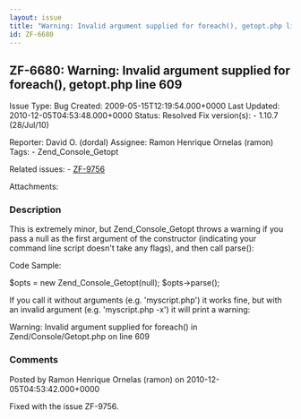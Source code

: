 ```yaml
---
layout: issue
title: "Warning: Invalid argument supplied for foreach(), getopt.php line 609"
id: ZF-6680
---
```


ZF-6680: Warning: Invalid argument supplied for foreach(), getopt.php line 609
------------------------------------------------------------------------------

 Issue Type: Bug Created: 2009-05-15T12:19:54.000+0000 Last Updated: 2010-12-05T04:53:48.000+0000 Status: Resolved Fix version(s): - 1.10.7 (28/Jul/10)
 
 Reporter:  David O. (dordal)  Assignee:  Ramon Henrique Ornelas (ramon)  Tags: - Zend\_Console\_Getopt
 
 Related issues: - [ZF-9756](/issues/browse/ZF-9756)
 
 Attachments: 
### Description

This is extremely minor, but Zend\_Console\_Getopt throws a warning if you pass a null as the first argument of the constructor (indicating your command line script doesn't take any flags), and then call parse():

Code Sample:

$opts = new Zend\_Console\_Getopt(null); $opts->parse();

If you call it without arguments (e.g. 'myscript.php') it works fine, but with an invalid argument (e.g. 'myscript.php -x') it will print a warning:

Warning: Invalid argument supplied for foreach() in Zend/Console/Getopt.php on line 609

 

 

### Comments

Posted by Ramon Henrique Ornelas (ramon) on 2010-12-05T04:53:42.000+0000

Fixed with the issue ZF-9756.

 

 